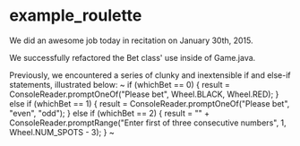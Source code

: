 # example_roulette

We did an awesome job today in recitation on January 30th, 2015.

We successfully refactored the Bet class' use inside of Game.java.

Previously, we encountered a series of clunky and inextensible if and else-if statements, illustrated below:
~
if (whichBet == 0) {
            result = ConsoleReader.promptOneOf("Please bet", Wheel.BLACK, Wheel.RED);
        }
        else if (whichBet == 1) {
            result = ConsoleReader.promptOneOf("Please bet", "even", "odd");
        }
        else if (whichBet == 2) {
            result = "" + ConsoleReader.promptRange("Enter first of three consecutive numbers",
                                                    1, Wheel.NUM_SPOTS - 3);
        }
~


